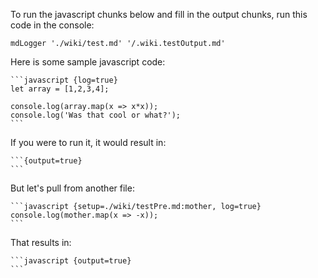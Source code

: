 To run the javascript chunks below and fill in the output chunks,
run this code in the console:

    mdLogger './wiki/test.md' '/.wiki.testOutput.md'

Here is some sample javascript code:

    ```javascript {log=true}
    let array = [1,2,3,4];

    console.log(array.map(x => x*x));
    console.log('Was that cool or what?');
    ```

If you were to run it, it would result in:

    ```{output=true}
    ```

But let's pull from another file:

    ```javascript {setup=./wiki/testPre.md:mother, log=true}
    console.log(mother.map(x => -x));
    ```

That results in:

    ```javascript {output=true}
    ```
